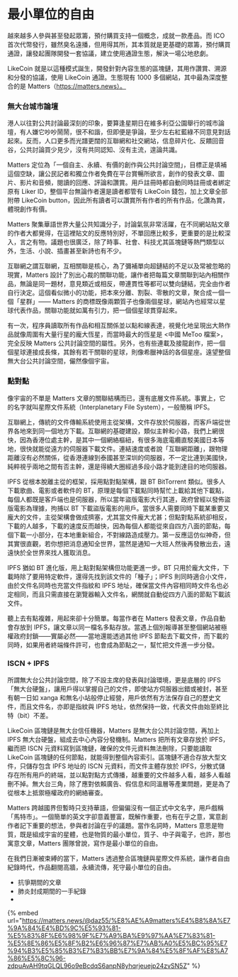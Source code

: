 # 最小單位的自由

越來越多人參與甚至發起眾籌，預付購買支持一個概念，成就一款產品。而 ICO 首次代幣發行，雖然臭名遠播，但用得其所，其本質就是更基礎的眾籌，預付購買通證，讓發起團隊開發一套協議，建立使用通證生態，解決一場公地悲劇。

LikeCoin 就是以這種模式誕生，開發針對內容生態的區塊鏈，其用作讚賞、溯源和分發的協議，使用 LikeCoin 通證。生態現有 1000 多個網站，其中最為深度整合的是 Matters（https://matters.news）。

### 無大台城市論壇

港人以往對公共討論最深刻的印象，要算逢星期日在維多利亞公園舉行的城市論壇，有人嫌它吵吵鬧鬧，很不和諧，但即便是爭論，至少左右紅藍綠不同意見對話起來。反而，人口更多而光譜更闊的互聯網和社交網站，信息碎片化、反饋回音谷，公共討論買少見少，沒有共同認知、沒有主流，遑論共識。

Matters 定位為「一個自主、永續、有價的創作與公共討論空間」，目標正是填補這個空缺，讓公民記者和獨立作者免費在平台賞暢所欲言，創作的發表文章、圖片、影片和音頻，閱讀的回應、評論和讚賞。用戶註冊時都自動同時註冊或者綁定原有 Liker ID，整個平台無論作者還是讀者都管有 LikeCoin 錢包，加上文章全部附帶 LikeCoin button，因此所有讀者可以讚賞所有作者的所有作品，化讚為賞，體現創作有價。

Matters 聚集華語世界大量公共知識分子，討論氣氛非常活躍，在不同網站貼文章的作者大都覺得，在這裡貼文的反應特別好，不單回應比較多，更重要的是比較深入，言之有物。議題也很廣泛，除了時事、社會、科技尤其區塊鏈等熱門類型以外，生活、小說、插畫甚至新詩也有不少。

互聯網之謂互聯網，互相關聯是核心，為了彌補單向超鏈結的不足以及常被忽略的現實，Matters 設計了別出心裁的關聯功能，讓作者把每篇文章關聯到站內相關作品，無論是同一題材，意見類近或相反，帶連貫性等都可以雙向鏈結，完全由作者自行決定。這個看似微小的功能，把本來分離、割裂、零散的文章，聚合成一個一個「星群」—— Matters 的商標既像兩顆質子也像兩個星球，網站內也經常以星球代表作品，關聯功能就如萬有引力，把一個個星球貫穿起來。

有一次，程序員讀取所有作品和相互關係並以點和線表達，視覺化地呈現出大熱作品就像周圍有大量行星的龐大恆星，而當時最大的恆星是 &lt;中國 MeToo 檔案&gt;，完全反映 Matters 公共討論空間的屬性。另外，也有些連載及接龍創作，把一個個星球連接成長條，其餘有若干關聯的星球，則像希臘神話的各個星座。遠望整個無大台公共討論空間，儼然像個宇宙。

### 點對點

像宇宙的不單是 Matters 文章的關聯結構而已，還有底層文件系統。事實上，它的名字就叫星際文件系統（Interplanetary File System），一般簡稱 IPFS。

互聯網上，傳統的文件傳輸系統使用主從架構，文件存放於伺服器，而客戶端從世界各地來到同一個地方下載。互聯網的基礎建設，類似主幹和小路，我們上網很快，因為香港位處主幹，是其中一個網絡樞紐，有很多海底電纜直駁美國日本等地，很快就能從遠方的伺服器下載文件。連結速度或者說「互聯網距離」，跟物理距離沒有必然關係，從香港連線到泰國甚至深圳的伺服器，不一定比連到美國快，純粹視乎兩地之間有否主幹，還是得繞大圈經過多段小路才能到達目的地伺服器。

IPFS 從根本脫離主從的框架，採用點對點架構，跟 BT BitTorrent 類似。很多人下載歌曲、電影或者軟件的 BT，原理是每個下載點同時幫忙上載給其他下載點，每個人都既是客戶端也是伺服器，所以當年盜版電影大行其道，政府曾經以發佈盜版電影為理據，拘捕以 BT 下載盜版電影的用戶。當很多人需要同時下載某重要又龐大的文件，主從架構會做成擠塞，尤其當文件龐大尤甚；但點對點系統卻相反，下載的人越多，下載的速度反而越快，因為每個人都能從來自四方八面的節點，每個下載一小部分，在本地重新組合，不對線路造成壓力。第一反應這仿似神奇，但其實很直觀，若你想把消息通知全世界，當然是通知一大班人然後再發散出去，遠遠快於全世界來找人獲取消息。

IPFS 猶如 BT 進化版，用上點對點架構但功能更進一步。BT 只用於龐大文件，下載時除了要用特定軟件，還得先找到該文件的「種子」；IPFS 則同時適合小文件，由於文件名同時也充當文件指紋和 IPFS 地址，確保當文件內容相同時文件名也必定相同，而且只需直接在瀏覽器輸入文件名，網關就自動從四方八面的節點下載該文件。

聽上去有點複雜，用起來卻十分簡單。每當作者在 Matters 發表文章，作品自動會存放到 IPFS，讓文章以同一檔名多點存放。當遇上個別報導甚至整個網站被極權政府封鎖——實屬必然——當地還能透過其他 IPFS 節點去下載文件，而下載的同時，如果用者終端條件許可，也會成為節點之一，幫忙把文件進一步分發。

### ISCN + IPFS

所謂無大台公共討論空間，除了不設主席的發表與討論環境，更是底層的 IPFS「無大台硬盤」，讓用戶得以掌握自己的文件，即使站方伺服器出錯或被封，甚至有朝一日如 xanga 和無名小站般停止經營，用戶依然有方法保存自己的歷史文件，而且文件名，亦即是指紋與 IPFS 地址，依然保持一致，代表文件由始至終比特（bit）不差。

LikeCoin 區塊鏈是無大台信任機器，Matters 是無大台公共討論空間，再加上 IPFS 無大台硬盤，組成去中心內容分發機制。Matters 把所有文章存放於 IPFS，繼而把 ISCN 元資料寫到區塊鏈，確保的文件元資料無法刪除，只要能讀取 LikeCoin 區塊鏈的任何節點，就能得到整個內容索引。區塊鏈不適合存放大型文件，只儲存包含 IPFS 地址的 ISCN 元資料，而文件主體存放於 IPFS，分散式儲存在所有用戶的終端，並以點對點方式傳播，越重要的文件越多人看，越多人看越刪不掉。無大台三角，除了應對依賴廣告、假信息和同溫層等產業問題，更是為了從根本上抵禦極權政府的網絡審查。

Matters 跨越國界但暫時只支持華語，但偏偏沒有一個正式中文名字，用戶戲稱「馬特市」。一個簡單的英文字卻意義豐富，既解作重要，也有在乎之意，寓意創作者記下重要的想法，參與者討論在乎的議題。當作名詞時，Matters 意思是物質，既是組成宇宙的星體，也是物質的最小單位，質子、中子與電子，也許，那也寓意文章，Matters 團隊曾說，寫作是最小單位的自由。

在我們日漸被束縛的當下，Matters 透過整合區塊鏈與星際文件系統，讓作者自由紀錄時代，作品翻閱高牆，永續流傳，死守最小單位的自由。

* 抗爭期間的文章
* 肺炎封成期間的一手紀錄
* 
{% embed url="https://matters.news/@daz55/%E8%AE%A9matters%E4%B8%8A%E7%9A%84%E4%BD%9C%E5%93%81-%E5%83%8F%E6%98%9F%E7%A9%BA%E9%97%AA%E7%83%81-%E5%8E%86%E5%8F%B2%E6%96%87%E7%AB%A0%E5%BC%95%E7%94%B3%E5%85%B3%E7%B3%BB%E7%9A%84%E5%8F%AF%E8%A7%86%E5%8C%96-zdpuAvAH9tqGLQL96o9eBcdqS6anpN8yhqrjeuejp24zvSN5Z" %}




